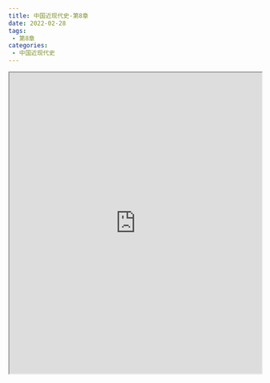 ```yaml
---
title: 中国近现代史-第8章
date: 2022-02-28
tags:
 - 第8章
categories:
 - 中国近现代史
---
```




<iframe src="https://wanli.yourtools.icu/pdf/web/viewer.html?file=https://vkceyugu.cdn.bspapp.com/VKCEYUGU-98958311-3e7b-45a4-9247-ea869d6246c3/bc279f00-03c2-4f4b-ae9f-84a371c40db5.pdf" width="100%" height="600px"></iframe>